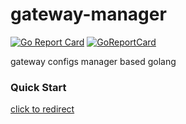 # gateway-manager
[![Go Report Card](https://goreportcard.com/badge/github.com/jademperor/gateway-manager)](https://goreportcard.com/report/github.com/jademperor/gateway-manager) [![GoReportCard](https://godoc.org/github.com/jademperor/gateway-manager?status.svg)](https://godoc.org/github.com/jademperor/gateway-manager)

gateway configs manager based golang

### Quick Start

[click to redirect](https://github.com/jademperor/docs/blob/master/projects/API-GATEWAY.md#quick-start)